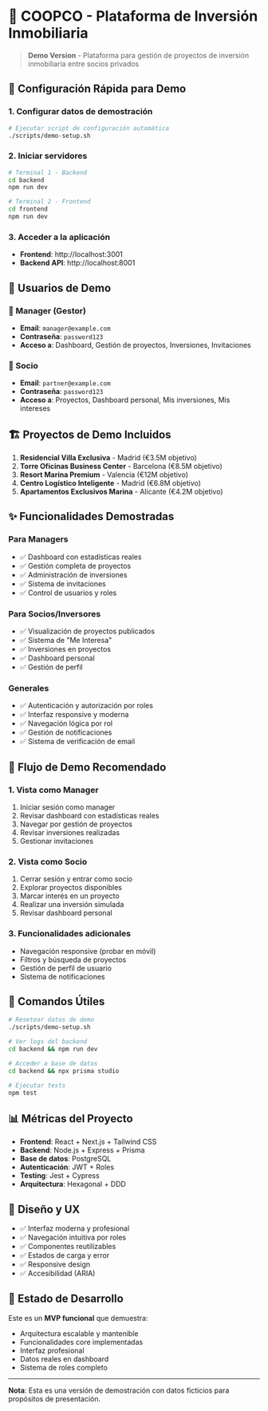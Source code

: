 # 🏢 COOPCO - Plataforma de Inversión Inmobiliaria

> **Demo Version** - Plataforma para gestión de proyectos de inversión inmobiliaria entre socios privados

## 🚀 Configuración Rápida para Demo

### 1. Configurar datos de demostración

```bash
# Ejecutar script de configuración automática
./scripts/demo-setup.sh
```

### 2. Iniciar servidores

```bash
# Terminal 1 - Backend
cd backend
npm run dev

# Terminal 2 - Frontend  
cd frontend
npm run dev
```

### 3. Acceder a la aplicación

- **Frontend**: http://localhost:3001
- **Backend API**: http://localhost:8001

## 👥 Usuarios de Demo

### 🔧 Manager (Gestor)
- **Email**: `manager@example.com`
- **Contraseña**: `password123`
- **Acceso a**: Dashboard, Gestión de proyectos, Inversiones, Invitaciones

### 👤 Socio
- **Email**: `partner@example.com`  
- **Contraseña**: `password123`
- **Acceso a**: Proyectos, Dashboard personal, Mis inversiones, Mis intereses

## 🏗️ Proyectos de Demo Incluidos

1. **Residencial Villa Exclusiva** - Madrid (€3.5M objetivo)
2. **Torre Oficinas Business Center** - Barcelona (€8.5M objetivo)
3. **Resort Marina Premium** - Valencia (€12M objetivo)
4. **Centro Logístico Inteligente** - Madrid (€6.8M objetivo)
5. **Apartamentos Exclusivos Marina** - Alicante (€4.2M objetivo)

## ✨ Funcionalidades Demostradas

### Para Managers
- ✅ Dashboard con estadísticas reales
- ✅ Gestión completa de proyectos
- ✅ Administración de inversiones
- ✅ Sistema de invitaciones
- ✅ Control de usuarios y roles

### Para Socios/Inversores
- ✅ Visualización de proyectos publicados
- ✅ Sistema de "Me Interesa"
- ✅ Inversiones en proyectos
- ✅ Dashboard personal
- ✅ Gestión de perfil

### Generales
- ✅ Autenticación y autorización por roles
- ✅ Interfaz responsive y moderna
- ✅ Navegación lógica por rol
- ✅ Gestión de notificaciones
- ✅ Sistema de verificación de email

## 🎯 Flujo de Demo Recomendado

### 1. Vista como Manager
1. Iniciar sesión como manager
2. Revisar dashboard con estadísticas reales
3. Navegar por gestión de proyectos
4. Revisar inversiones realizadas
5. Gestionar invitaciones

### 2. Vista como Socio
1. Cerrar sesión y entrar como socio
2. Explorar proyectos disponibles
3. Marcar interés en un proyecto
4. Realizar una inversión simulada
5. Revisar dashboard personal

### 3. Funcionalidades adicionales
- Navegación responsive (probar en móvil)
- Filtros y búsqueda de proyectos
- Gestión de perfil de usuario
- Sistema de notificaciones

## 🔧 Comandos Útiles

```bash
# Resetear datos de demo
./scripts/demo-setup.sh

# Ver logs del backend
cd backend && npm run dev

# Acceder a base de datos
cd backend && npx prisma studio

# Ejecutar tests
npm test
```

## 📊 Métricas del Proyecto

- **Frontend**: React + Next.js + Tailwind CSS
- **Backend**: Node.js + Express + Prisma
- **Base de datos**: PostgreSQL
- **Autenticación**: JWT + Roles
- **Testing**: Jest + Cypress
- **Arquitectura**: Hexagonal + DDD

## 🎨 Diseño y UX

- ✅ Interfaz moderna y profesional
- ✅ Navegación intuitiva por roles
- ✅ Componentes reutilizables
- ✅ Estados de carga y error
- ✅ Responsive design
- ✅ Accesibilidad (ARIA)

## 🚧 Estado de Desarrollo

Este es un **MVP funcional** que demuestra:
- Arquitectura escalable y mantenible
- Funcionalidades core implementadas
- Interfaz profesional
- Datos reales en dashboard
- Sistema de roles completo

---

**Nota**: Esta es una versión de demostración con datos ficticios para propósitos de presentación. 